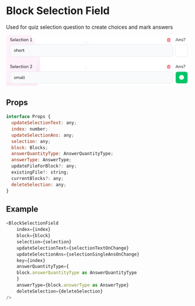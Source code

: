 # Block Selection Field

Used for quiz selection question to create choices and mark answers

![](./readmeIMG/2023-02-13-04-49-11.png)

## Props

```js
interface Props {
  updateSelectionText: any;
  index: number;
  updateSelectionAns: any;
  selection: any;
  block: Blocks;
  answerQuantityType: AnswerQuantityType;
  answerType: AnswerType;
  updateFileForBlock?: any;
  existingFile?: string;
  currentBlocks?: any;
  deleteSelection: any;
}
```

## Example

```js
<BlockSelectionField
    index={index}
    block={block}
    selection={selection}
    updateSelectionText={selectionTextOnChange}
    updateSelectionAns={selectionSingleAnsOnChange}
    key={index}
    answerQuantityType={
    block.answerQuantityType as AnswerQuantityType
    }
    answerType={block.answerType as AnswerType}
    deleteSelection={deleteSelection}
/>
```
